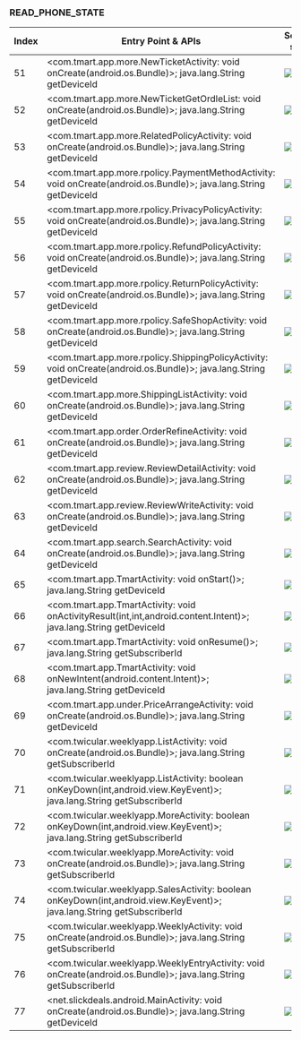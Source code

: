 ### READ_PHONE_STATE
| Index | Entry Point & APIs | Screen shot | Resource id | Label |
| ------------- | ------------- | ------------- |-------------|-------------|
| 51 | <com.tmart.app.more.NewTicketActivity: void onCreate(android.os.Bundle)>; java.lang.String getDeviceId | ![](D:\COSMOS\output\py\Play_win8\Shopping\com.tmart.app\com.tmart.app.more.NewTicketActivity.png) |  | D |
| 52 | <com.tmart.app.more.NewTicketGetOrdleList: void onCreate(android.os.Bundle)>; java.lang.String getDeviceId | ![](D:\COSMOS\output\py\Play_win8\Shopping\com.tmart.app\com.tmart.app.more.NewTicketGetOrdleList.png) |  | D |
| 53 | <com.tmart.app.more.RelatedPolicyActivity: void onCreate(android.os.Bundle)>; java.lang.String getDeviceId | ![](D:\COSMOS\output\py\Play_win8\Shopping\com.tmart.app\com.tmart.app.more.RelatedPolicyActivity.png) |  | F |
| 54 | <com.tmart.app.more.rpolicy.PaymentMethodActivity: void onCreate(android.os.Bundle)>; java.lang.String getDeviceId | ![](D:\COSMOS\output\py\Play_win8\Shopping\com.tmart.app\com.tmart.app.more.rpolicy.PaymentMethodActivity.png) |  | D |
| 55 | <com.tmart.app.more.rpolicy.PrivacyPolicyActivity: void onCreate(android.os.Bundle)>; java.lang.String getDeviceId | ![](D:\COSMOS\output\py\Play_win8\Shopping\com.tmart.app\com.tmart.app.more.rpolicy.PrivacyPolicyActivity.png) |  | F |
| 56 | <com.tmart.app.more.rpolicy.RefundPolicyActivity: void onCreate(android.os.Bundle)>; java.lang.String getDeviceId | ![](D:\COSMOS\output\py\Play_win8\Shopping\com.tmart.app\com.tmart.app.more.rpolicy.RefundPolicyActivity.png) |  | F |
| 57 | <com.tmart.app.more.rpolicy.ReturnPolicyActivity: void onCreate(android.os.Bundle)>; java.lang.String getDeviceId | ![](D:\COSMOS\output\py\Play_win8\Shopping\com.tmart.app\com.tmart.app.more.rpolicy.ReturnPolicyActivity.png) |  | F |
| 58 | <com.tmart.app.more.rpolicy.SafeShopActivity: void onCreate(android.os.Bundle)>; java.lang.String getDeviceId | ![](D:\COSMOS\output\py\Play_win8\Shopping\com.tmart.app\com.tmart.app.more.rpolicy.SafeShopActivity.png) |  | D |
| 59 | <com.tmart.app.more.rpolicy.ShippingPolicyActivity: void onCreate(android.os.Bundle)>; java.lang.String getDeviceId | ![](D:\COSMOS\output\py\Play_win8\Shopping\com.tmart.app\com.tmart.app.more.rpolicy.ShippingPolicyActivity.png) |  | F |
| 60 | <com.tmart.app.more.ShippingListActivity: void onCreate(android.os.Bundle)>; java.lang.String getDeviceId | ![](D:\COSMOS\output\py\Play_win8\Shopping\com.tmart.app\com.tmart.app.more.ShippingListActivity.png) |  | D |
| 61 | <com.tmart.app.order.OrderRefineActivity: void onCreate(android.os.Bundle)>; java.lang.String getDeviceId | ![](D:\COSMOS\output\py\Play_win8\Shopping\com.tmart.app\com.tmart.app.order.OrderRefineActivity.png) |  | D |
| 62 | <com.tmart.app.review.ReviewDetailActivity: void onCreate(android.os.Bundle)>; java.lang.String getDeviceId | ![](D:\COSMOS\output\py\Play_win8\Shopping\com.tmart.app\com.tmart.app.review.ReviewDetailActivity.png) |  | D |
| 63 | <com.tmart.app.review.ReviewWriteActivity: void onCreate(android.os.Bundle)>; java.lang.String getDeviceId | ![](D:\COSMOS\output\py\Play_win8\Shopping\com.tmart.app\com.tmart.app.review.ReviewWriteActivity.png) |  | D |
| 64 | <com.tmart.app.search.SearchActivity: void onCreate(android.os.Bundle)>; java.lang.String getDeviceId | ![](D:\COSMOS\output\py\Play_win8\Shopping\com.tmart.app\com.tmart.app.search.SearchActivity.png) |  | D |
| 65 | <com.tmart.app.TmartActivity: void onStart()>; java.lang.String getDeviceId | ![](D:\COSMOS\output\py\Play_win8\Shopping\com.tmart.app\com.tmart.app.TmartActivity.png) |  | D |
| 66 | <com.tmart.app.TmartActivity: void onActivityResult(int,int,android.content.Intent)>; java.lang.String getDeviceId | ![](D:\COSMOS\output\py\Play_win8\Shopping\com.tmart.app\com.tmart.app.TmartActivity.png) |  | D |
| 67 | <com.tmart.app.TmartActivity: void onResume()>; java.lang.String getSubscriberId | ![](D:\COSMOS\output\py\Play_win8\Shopping\com.tmart.app\com.tmart.app.TmartActivity.png) |  | D |
| 68 | <com.tmart.app.TmartActivity: void onNewIntent(android.content.Intent)>; java.lang.String getDeviceId | ![](D:\COSMOS\output\py\Play_win8\Shopping\com.tmart.app\com.tmart.app.TmartActivity.png) |  | D |
| 69 | <com.tmart.app.under.PriceArrangeActivity: void onCreate(android.os.Bundle)>; java.lang.String getDeviceId | ![](D:\COSMOS\output\py\Play_win8\Shopping\com.tmart.app\com.tmart.app.under.PriceArrangeActivity.png) |  | D |
| 70 | <com.twicular.weeklyapp.ListActivity: void onCreate(android.os.Bundle)>; java.lang.String getSubscriberId | ![](D:\COSMOS\output\py\Play_win8\Shopping\com.twicular.weeklyapp\com.twicular.weeklyapp.ListActivity.png) |  | D |
| 71 | <com.twicular.weeklyapp.ListActivity: boolean onKeyDown(int,android.view.KeyEvent)>; java.lang.String getSubscriberId | ![](D:\COSMOS\output\py\Play_win8\Shopping\com.twicular.weeklyapp\com.twicular.weeklyapp.ListActivity.png) |   D |
| 72 | <com.twicular.weeklyapp.MoreActivity: boolean onKeyDown(int,android.view.KeyEvent)>; java.lang.String getSubscriberId | ![](D:\COSMOS\output\py\Play_win8\Shopping\com.twicular.weeklyapp\com.twicular.weeklyapp.MoreActivity.png) |  | F |
| 73 | <com.twicular.weeklyapp.MoreActivity: void onCreate(android.os.Bundle)>; java.lang.String getSubscriberId | ![](D:\COSMOS\output\py\Play_win8\Shopping\com.twicular.weeklyapp\com.twicular.weeklyapp.MoreActivity.png) |  | F |
| 74 | <com.twicular.weeklyapp.SalesActivity: boolean onKeyDown(int,android.view.KeyEvent)>; java.lang.String getSubscriberId | ![](D:\COSMOS\output\py\Play_win8\Shopping\com.twicular.weeklyapp\com.twicular.weeklyapp.SalesActivity.png) |  | T |
| 75 | <com.twicular.weeklyapp.WeeklyActivity: void onCreate(android.os.Bundle)>; java.lang.String getSubscriberId | ![](D:\COSMOS\output\py\Play_win8\Shopping\com.twicular.weeklyapp\com.twicular.weeklyapp.WeeklyActivity.png) |  | T |
| 76 | <com.twicular.weeklyapp.WeeklyEntryActivity: void onCreate(android.os.Bundle)>; java.lang.String getSubscriberId | ![](D:\COSMOS\output\py\Play_win8\Shopping\com.twicular.weeklyapp\com.twicular.weeklyapp.WeeklyEntryActivity.png) |  | D |
| 77 | <net.slickdeals.android.MainActivity: void onCreate(android.os.Bundle)>; java.lang.String getDeviceId | ![](D:\COSMOS\output\py\Play_win8\Shopping\net.slickdeals.android\net.slickdeals.android.MainActivity.png) |  | F |

